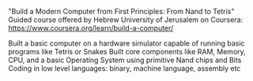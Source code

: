 "Build a Modern Computer from First Principles: From Nand to Tetris"
Guided course offered by Hebrew University of Jerusalem on Coursera: https://www.coursera.org/learn/build-a-computer/

Built a basic computer on a hardware simulator capable of running basic programs like Tetris or Snakes
Built core components like RAM, Memory, CPU, and a basic Operating System using primitive Nand chips and Bits
Coding in low level languages: binary, machine language, assembly etc
